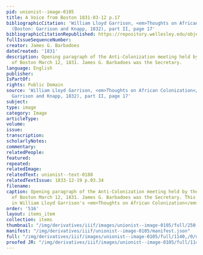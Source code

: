 ```yaml
---
pid: unionist--image-0105
title: A Voice from Boston 1831-03-12 p.17
bibliographicCitation: 'William Lloyd Garrison, <em>Thoughts on African Colonization</em>
  (Boston: Garrison and Knapp, 1832), part II, page 17'
bibliographicCitationRepublished: https://repository.wellesley.edu/object/wellesley30861
fullIssueSequenceNumber: 
creator: James G. Barbadoes
dateCreated: '1831'
description: Opening paragraph of the Anti-Colonization meeting held by the Free Blacks
  of Boston March 12, 1831. James G. Barbadoes was the Secretary.
language: English
publisher: 
IsPartOf: 
rights: Public Domain
source: 'William Lloyd Garrison, <em>Thoughts on African Colonization</em> (Boston:
  Garrison and Knapp, 1832), part II, page 17'
subject: 
type: image
category: Image
articleType: 
volume: 
issue: 
transcription: 
scholarlyNotes: 
commentary: 
relatedPeople: 
featured: 
repeated: 
relatedImage: 
relatedText: unionist--text-0188
relatedTextIssue: 1833-12-19 p.03.34
filename: 
caption: Opening paragraph of the Anti-Colonization meeting held by the Free Blacks
  of Boston March 12, 1831. James G. Barbadoes was the Secretary. This work was republished
  in William Lloyd Garrison's <em>Thoughts on African Colonization</em>
order: '516'
layout: items_item
collection: items
thumbnail: "/img/derivatives/iiif/images/unionist--image-0105/full/250,/0/default.jpg"
manifest: "/img/derivatives/iiif/unionist--image-0105/manifest.json"
full: "/img/derivatives/iiif/images/unionist--image-0105/full/1140,/0/default.jpg"
proofed JR: "/img/derivatives/iiif/images/unionist--image-0105/full/1140,/0/default.jpg"
---
```

